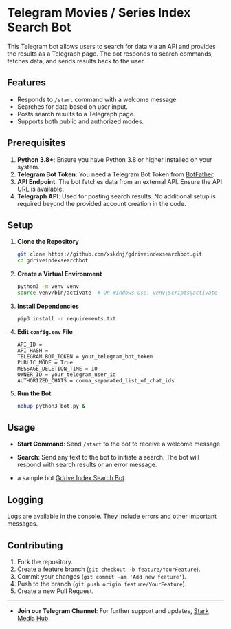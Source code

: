 # Telegram Movies / Series Index Search Bot

This Telegram bot allows users to search for data via an API and provides the results as a Telegraph page. The bot responds to search commands, fetches data, and sends results back to the user.

## Features

- Responds to `/start` command with a welcome message.
- Searches for data based on user input.
- Posts search results to a Telegraph page.
- Supports both public and authorized modes.

## Prerequisites

1. **Python 3.8+**: Ensure you have Python 3.8 or higher installed on your system.
2. **Telegram Bot Token**: You need a Telegram Bot Token from [BotFather](https://t.me/botfather).
3. **API Endpoint**: The bot fetches data from an external API. Ensure the API URL is available.
4. **Telegraph API**: Used for posting search results. No additional setup is required beyond the provided account creation in the code.

## Setup

1. **Clone the Repository**

    ```bash
    git clone https://github.com/xskdnj/gdriveindexsearchbot.git
    cd gdriveindexsearchbot
    ```

2. **Create a Virtual Environment**

    ```bash
    python3 -m venv venv
    source venv/bin/activate  # On Windows use: venv\Scripts\activate
    ```

3. **Install Dependencies**

    ```bash
    pip3 install -r requirements.txt
    ```

4. **Edit `config.env` File**

    

    ```env
    API_ID = 
    API_HASH = 
    TELEGRAM_BOT_TOKEN = your_telegram_bot_token
    PUBLIC_MODE = True
    MESSAGE_DELETION_TIME = 10
    OWNER_ID = your_telegram_user_id
    AUTHORIZED_CHATS = comma_separated_list_of_chat_ids
    ```

5. **Run the Bot**

    ```bash
    nohup python3 bot.py &
    ```

## Usage

- **Start Command**: Send `/start` to the bot to receive a welcome message.
- **Search**: Send any text to the bot to initiate a search. The bot will respond with search results or an error message.

- a sample bot [Gdrive Index Search Bot](https://t.me/gdriveindexsearch1bot).


## Logging

Logs are available in the console. They include errors and other important messages.

## Contributing

1. Fork the repository.
2. Create a feature branch (`git checkout -b feature/YourFeature`).
3. Commit your changes (`git commit -am 'Add new feature'`).
4. Push to the branch (`git push origin feature/YourFeature`).
5. Create a new Pull Request.

---

- **Join our Telegram Channel**: For further support and updates, [Stark Media Hub](https://t.me/starkmediahub).
